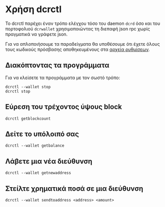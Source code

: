 # <i class="fa fa-hdd-o"></i> Χρήση dcrctl

Το dcrctl παρέχει έναν τρόπο ελέγχου τόσο του daemon `dcrd` όσο και του πορτοφολιού
`dcrwallet` χρησιμοποιώντας τη διεπαφή json rpc χωρίς πραγματικά να γράφετε
json.

Για να απλοποιήσουμε τα παραδείγματα θα υποθέσουμε ότι έχετε όλους τους κωδικούς πρόσβασης
αποθηκευμένους στα [αρχεία ρυθμίσεων](/advanced/storing-login-details.md).

## <i class="fa fa-power-off"></i> Διακόπτοντας τα προγράμματα

Για να κλείσετε τα προγράμματα με τον σωστό τρόπο:

```no-highlight
dcrctl --wallet stop
dcrctl stop
```

## <i class="fa fa-arrow-up"></i> Εύρεση του τρέχοντος ύψους block

```no-highlight
dcrctl getblockcount
```

## <i class="fa fa-dollar"></i> Δείτε το υπόλοιπό σας

```no-highlight
dcrctl --wallet getbalance
```

## <i class="fa fa-inbox"></i> Λάβετε μια νέα διεύθυνση

```no-highlight
dcrctl --wallet getnewaddress
```

## <i class="fa fa-rocket"></i> Στείλτε χρηματικά ποσά σε μια διεύθυνση

```
dcrctl --wallet sendtoaddress <address> <amount>
```

